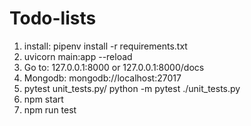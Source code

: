 # Todo-lists

1. install: pipenv install -r requirements.txt
2. uvicorn main:app --reload
3. Go to: 127.0.0.1:8000 or 127.0.0.1:8000/docs
4. Mongodb: mongodb://localhost:27017
5. pytest unit_tests.py/ python -m pytest ./unit_tests.py
6. npm start
7. npm run test
